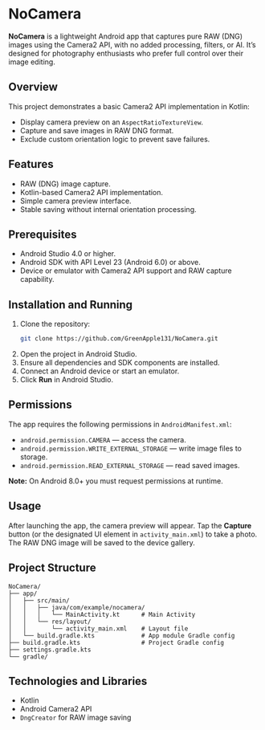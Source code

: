 # NoCamera

**NoCamera** is a lightweight Android app that captures pure RAW (DNG) images using the Camera2 API, with no added processing, filters, or AI. It’s designed for photography enthusiasts who prefer full control over their image editing.

## Overview

This project demonstrates a basic Camera2 API implementation in Kotlin:
- Display camera preview on an `AspectRatioTextureView`.
- Capture and save images in RAW DNG format.
- Exclude custom orientation logic to prevent save failures.

## Features

- RAW (DNG) image capture.
- Kotlin-based Camera2 API implementation.
- Simple camera preview interface.
- Stable saving without internal orientation processing.

## Prerequisites

- Android Studio 4.0 or higher.
- Android SDK with API Level 23 (Android 6.0) or above.
- Device or emulator with Camera2 API support and RAW capture capability.

## Installation and Running

1. Clone the repository:
   ```bash
   git clone https://github.com/GreenApple131/NoCamera.git
   ```
2. Open the project in Android Studio.
3. Ensure all dependencies and SDK components are installed.
4. Connect an Android device or start an emulator.
5. Click **Run** in Android Studio.

## Permissions

The app requires the following permissions in `AndroidManifest.xml`:

- `android.permission.CAMERA` — access the camera.
- `android.permission.WRITE_EXTERNAL_STORAGE` — write image files to storage.
- `android.permission.READ_EXTERNAL_STORAGE` — read saved images.

**Note:** On Android 8.0+ you must request permissions at runtime.

## Usage

After launching the app, the camera preview will appear. Tap the **Capture** button (or the designated UI element in `activity_main.xml`) to take a photo. The RAW DNG image will be saved to the device gallery.

## Project Structure

```
NoCamera/
├── app/
│   ├── src/main/
│   │   ├── java/com/example/nocamera/
│   │   │   └── MainActivity.kt      # Main Activity
│   │   └── res/layout/
│   │       └── activity_main.xml    # Layout file
│   └── build.gradle.kts             # App module Gradle config
├── build.gradle.kts                 # Project Gradle config
├── settings.gradle.kts
└── gradle/
```

## Technologies and Libraries

- Kotlin
- Android Camera2 API
- `DngCreator` for RAW image saving
